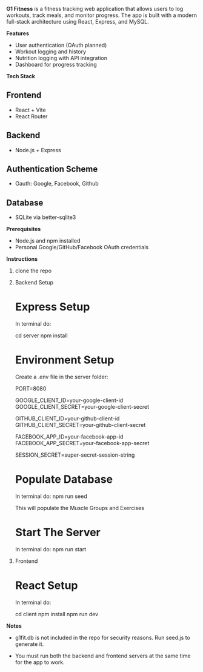 **G1 Fitness** is a fitness tracking web application that allows users to log workouts, track meals, and monitor progress. The app is built with a modern full-stack architecture using React, Express, and MySQL.


**Features**
-   User authentication (OAuth planned)
-   Workout logging and history
-   Nutrition logging with API integration
-   Dashboard for progress tracking


**Tech Stack**
## Frontend
- React + Vite
- React Router

## Backend
- Node.js + Express

## Authentication Scheme
- Oauth: Google, Facebook, Github

## Database
- SQLite via better-sqlite3


**Prerequisites**
- Node.js and npm installed
- Personal Google/GitHub/Facebook OAuth credentials


**Instructions**

1. clone the repo

2. Backend Setup
    
    # Express Setup
    In terminal do:

    cd server 
    npm install

    # Environment Setup
    Create a .env file in the server folder:

    PORT=8080

    GOOGLE_CLIENT_ID=your-google-client-id
    GOOGLE_CLIENT_SECRET=your-google-client-secret

    GITHUB_CLIENT_ID=your-github-client-id
    GITHUB_CLIENT_SECRET=your-github-client-secret

    FACEBOOK_APP_ID=your-facebook-app-id
    FACEBOOK_APP_SECRET=your-facebook-app-secret

    SESSION_SECRET=super-secret-session-string

    # Populate Database 
    In terminal do:
    npm run seed 

    This will populate the Muscle Groups and Exercises

    # Start The Server
    In terminal do:
    npm run start 


3. Frontend

    # React Setup
    In terminal do:

    cd client 
    npm install
    npm run dev

**Notes**
- g1fit.db is not included in the repo for security reasons. Run seed.js to generate it.

- You must run both the backend and frontend servers at the same time for the app to work.

